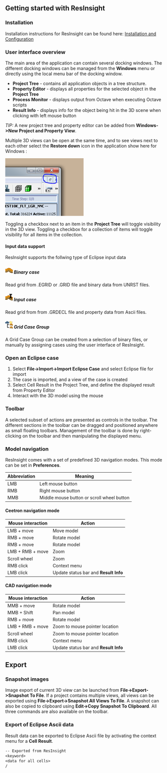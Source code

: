 ## Getting started with ResInsight 

### Installation
Installation instructions for ResInsight can be found here: [Installation and Configuration](Installation.md) 


### User interface overview 

The main area of the application can contain several docking windows. The different docking 
windows can be managed from the **Windows** menu or directly using the local menu bar of the docking window.

- **Project Tree** - contains all application objects in a tree structure.
- **Property Editor** - displays all properties for the selected object in the **Project Tree**
- **Process Monitor** - displays output from Octave when executing Octave scripts
- **Result Info** - displays info for the object being hit in the 3D scene when clicking with left mouse button

*TIP:* A new project tree and property editor can be added from **Windows->New Project and Property View**.

Multiple 3D views can be open at the same time, and to see views next to each other select 
the **Restore down** icon in the application show here for Windows :

![Restore Down](images/RestoreDown.PNG)

Toggling a checkbox next to an item in the **Project Tree** will toggle visibility in the 3D view. Toggling a checkbox for a collection of items will toggle visibility for all items in the collection.

#### Input data support ###
ResInsight supports the follwing type of Eclipse input data

##### ![](images/Case24x24.png) Binary case
Read grid from .EGRID or .GRID file and binary data from UNRST files.

##### ![](images/EclipseInput24x24.png) Input case
Read grid from from .GRDECL file and property data from Ascii files.

##### ![](images/CreateGridCaseGroup24x24.png) Grid Case Group
A Grid Case Group can be created from a selection of binary files, or manually by assigning cases using the user interface of ResInsight.


### Open an Eclipse case 
1. Select **File->Import->Import Eclipse Case** and select Eclipse file for import
2. The case is imported, and a view of the case is created
3. Select Cell Result in the Project Tree, and define the displayed result from Property Editor
4. Interact with the 3D model using the mouse

### Toolbar 

A selected subset of actions are presented as controls in the toolbar. The different sections in the toolbar can be dragged and positioned anywhere as small floating toolbars. Management of the toolbar is done by right-clicking on the toolbar and then manipulating the displayed menu.

### Model navigation 

ResInsight comes with a set of predefined 3D navigation modes. This mode can be set in **Preferences**.

Abbreviation | Meaning
-------------|-------
LMB          | Left mouse button
RMB          | Right mouse button
MMB          | Middle mouse button or scroll wheel button

#### Ceetron navigation mode
Mouse interaction | Action
------------------|-------
LMB + move        | Move model
RMB + move        | Rotate model
RMB + move        | Rotate model
LMB + RMB + move  | Zoom
Scroll wheel      | Zoom
RMB click         | Context menu 
LMB click         | Update status bar and **Result Info**

#### CAD navigation mode
Mouse interaction | Action
------------------|-------
MMB + move        | Rotate model
MMB + Shift       | Pan model
RMB + move        | Rotate model
LMB + RMB + move  | Zoom to mouse pointer location
Scroll wheel      | Zoom to mouse pointer location
RMB click         | Context menu 
LMB click         | Update status bar and **Result Info**


## Export
### Snapshot images 
Image export of current 3D view can be launched from **File->Export->Snapshot To File**. If a project contains multiple views, all views can be exported using **File->Export->Snapshot All Views To File**. A snapshot can also be copied to clipboard using **Edit->Copy Snapshot To Clipboard**. All three commands are also available on the toolbar.

### Export of Eclipse Ascii data
Result data can be exported to Eclipse Ascii file by activating the context menu for a **Cell Result**.

    -- Exported from ResInsight
    <keyword>
    <data for all cells>
    /

